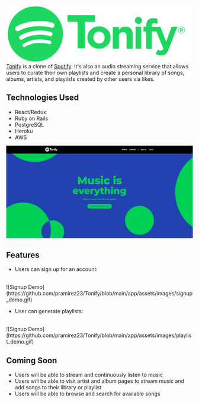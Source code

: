 ![Logo](https://github.com/pramirez23/Tonify/blob/main/app/assets/images/Tonify_RGB.png)
[Tonify](https://tonify.herokyapp.com/#/) is a clone of [Spotify](https://www.spotify.com/). It's also an audio streaming service that allows users to curate their own playlists and create a personal library of songs, albums, artists, and playlists created by other users via likes.

## Technologies Used
- React/Redux
- Ruby on Rails
- PostgreSQL
- Heroku
- AWS

![Splash Page](https://github.com/pramirez23/Tonify/blob/main/app/assets/images/Tonify_Splash.png)


## Features
- Users can sign up for an account:
<br>
![Signup Demo](https://github.com/pramirez23/Tonify/blob/main/app/assets/images/signup_demo.gif)

- User can generate playlists:
<br>
![Signup Demo](https://github.com/pramirez23/Tonify/blob/main/app/assets/images/playlist_demo.gif)

## Coming Soon
- Users will be able to stream and continuously listen to music
- Users will be able to visit artist and album pages to stream music and add songs to their library or playlist
- Users will be able to browse and search for available songs